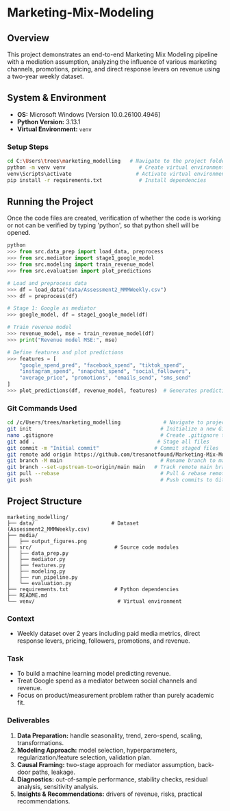 # Marketing-Mix-Modeling

## Overview
This project demonstrates an end-to-end Marketing Mix Modeling pipeline with a mediation assumption, analyzing the influence of various marketing channels, promotions, pricing, and direct response levers on revenue using a two-year weekly dataset.

## System & Environment
- **OS:** Microsoft Windows [Version 10.0.26100.4946]
- **Python Version:** 3.13.1
- **Virtual Environment:** `venv`

### Setup Steps
```bash
cd C:\Users\trees\marketing_modelling   # Navigate to the project folder
python -m venv venv                        # Create virtual environment
venv\Scripts\activate                     # Activate virtual environment
pip install -r requirements.txt            # Install dependencies
```
## Running the Project
Once the code files are created, verification of whether the code is working or not can be verified by typing 'python', so that python shell will be opened. 
```python
python
>>> from src.data_prep import load_data, preprocess
>>> from src.mediator import stage1_google_model
>>> from src.modeling import train_revenue_model
>>> from src.evaluation import plot_predictions

# Load and preprocess data
>>> df = load_data("data/Assessment2_MMMWeekly.csv")
>>> df = preprocess(df)

# Stage 1: Google as mediator
>>> google_model, df = stage1_google_model(df)

# Train revenue model
>>> revenue_model, mse = train_revenue_model(df)
>>> print("Revenue model MSE:", mse)

# Define features and plot predictions
>>> features = [
    "google_spend_pred", "facebook_spend", "tiktok_spend",
    "instagram_spend", "snapchat_spend", "social_followers",
    "average_price", "promotions", "emails_send", "sms_send"
]
>>> plot_predictions(df, revenue_model, features)  # Generates prediction plot in the PNG format
```


### Git Commands Used
```bash
cd /c/Users/trees/marketing_modelling              # Navigate to project folder
git init                                          # Initialize a new Git repository
nano .gitignore                                   # Create .gitignore to exclude unnecessary files
git add .                                        # Stage all files
git commit -m "Initial commit"                  # Commit staged files
git remote add origin https://github.com/tresanotfound/Marketing-Mix-Modeling.git  # Link to GitHub repo
git branch -M main                                # Rename branch to main
git branch --set-upstream-to=origin/main main   # Track remote main branch
git pull --rebase                                 # Pull & rebase remote changes
git push                                          # Push commits to GitHub
```

## Project Structure
```
marketing_modelling/
├── data/                         # Dataset (Assessment2_MMMWeekly.csv)
├── media/
│   ├── output_figures.png
├── src/                           # Source code modules
│   ├── data_prep.py               
│   ├── mediator.py               
│   ├── features.py
│   ├── modeling.py                
│   ├── run_pipeline.py
│   └── evaluation.py             
├── requirements.txt               # Python dependencies
├── README.md
└── venv/                           # Virtual environment
```

### Context
- Weekly dataset over 2 years including paid media metrics, direct response levers, pricing, followers, promotions, and revenue.

### Task
- To build a machine learning model predicting revenue.
- Treat Google spend as a mediator between social channels and revenue.
- Focus on product/measurement problem rather than purely academic fit.

### Deliverables
1. **Data Preparation:** handle seasonality, trend, zero-spend, scaling, transformations.
2. **Modeling Approach:** model selection, hyperparameters, regularization/feature selection, validation plan.
3. **Causal Framing:** two-stage approach for mediator assumption, back-door paths, leakage.
4. **Diagnostics:** out-of-sample performance, stability checks, residual analysis, sensitivity analysis.
5. **Insights & Recommendations:** drivers of revenue, risks, practical recommendations.



